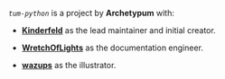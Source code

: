 _`tum-python`_ is a project by **Archetypum** with:

 - [**Kinderfeld**](https://github.com/Kinderfeld) as the lead maintainer and initial creator.

 - [**WretchOfLights**](https://github.com/WretchOfLights) as the documentation engineer.

 - [**wazups**](https://github.com/wazups) as the illustrator.